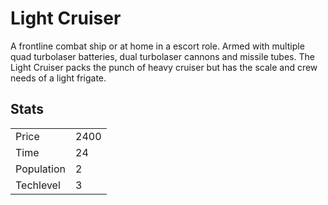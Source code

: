 # Light Cruiser

A frontline combat ship or at home in a escort role. Armed with multiple quad turbolaser batteries, dual turbolaser cannons and missile tubes. The Light Cruiser packs the punch of heavy cruiser but has the scale and crew needs of a light frigate.

## Stats

<table>
    <tr>
        <td>Price</td>
        <td>2400</td>
    </tr>
    <tr>
        <td>Time</td>
        <td>24</td>
    </tr>
    <tr>
        <td>Population</td>
        <td>2</td>
    </tr>
    <tr>
        <td>Techlevel</td>
        <td>3</td>
    </tr>
</table>
